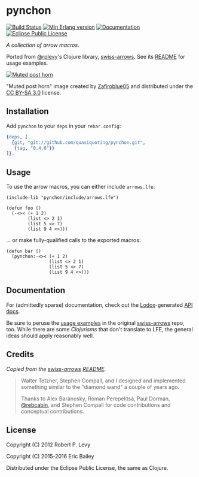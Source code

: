 # pynchon

[![Build Status][Travis badge]][Travis link]
[![Min Erlang version][Erlang badge]][erlang.org]
[![Documentation][Doc badge]][Doc link]
[![Eclipse Public License][EPL badge]](LICENSE)

[Travis badge]: https://travis-ci.org/quasiquoting/pynchon.svg?branch=master
[Travis link]: https://travis-ci.org/quasiquoting/pynchon
[Erlang badge]: https://img.shields.io/badge/erlang-%E2%89%A518.x-red.svg
[erlang.org]: http://www.erlang.org/downloads
[EPL badge]: https://img.shields.io/badge/license-EPL-blue.svg
[Doc badge]: https://img.shields.io/badge/docs-100%25-green.svg
[Doc link]: http://quasiquoting.org/pynchon

*A collection of arrow macros.*

Ported from [@rplevy]'s Clojure library, [swiss-arrows].
See its [README] for usage examples.

[![Muted post horn][MutedPosthorn.png]][MutedPosthorn link]

"Muted post horn" image created by [Zafiroblue05] and
distributed under the [CC BY-SA 3.0] license.

[@rplevy]: https://github.com/rplevy
[swiss-arrows]: https://github.com/rplevy/swiss-arrows
[README]: https://github.com/rplevy/swiss-arrows/blob/master/README.md
[MutedPosthorn.png]: https://upload.wikimedia.org/wikipedia/commons/4/45/MutedPosthorn.png
[MutedPosthorn link]: https://en.wikipedia.org/wiki/Thomas_Pynchon#/media/File:MutedPosthorn.png
[Zafiroblue05]: https://en.wikipedia.org/wiki/User:Zafiroblue05
[CC BY-SA 3.0]: http://creativecommons.org/licenses/by-sa/3.0/

## Installation

Add `pynchon` to your `deps` in your `rebar.config`:

```erlang
{deps, [
  {git, "git://github.com/quasiquoting/pynchon.git",
   {tag, "0.4.0"}}
]}.
```

## Usage

To use the arrow macros, you can either include `arrows.lfe`:

```lfe
(include-lib "pynchon/include/arrows.lfe")

(defun foo ()
  (-<>< (+ 1 2)
        (list <> 2 1)
        (list 5 <> 7)
        (list 9 4 <>)))
```

... or make fully-qualified calls to the exported macros:

```lfe
(defun bar ()
  (pynchon:-<>< (+ 1 2)
                (list <> 2 1)
                (list 5 <> 7)
                (list 9 4 <>)))
```

## Documentation

For (admittedly sparse) documentation, check out the
[Lodox]-generated [API docs][Doc link].

Be sure to peruse the [usage examples][README] in the original [swiss-arrows]
repo, too. While there are some *Clojurisms* that don't translate to LFE, the
general ideas should apply reasonably well.

[Lodox]: https://github.com/lfe-rebar3/lodox

## Credits

*Copied from the [swiss-arrows][] [README].*

> Walter Tetzner, Stephen Compall, and I designed and implemented something
> similar to the "diamond wand" a couple of years ago.
>
> Thanks to Alex Baranosky, Roman Perepelitsa, Paul Dorman, [@rebcabin], and
> Stephen Compall for code contributions and conceptual contributions.

[@rebcabin]: https://github.com/rebcabin

## License

Copyright (C) 2012 Robert P. Levy

Copyright (C) 2015-2016 Eric Bailey

Distributed under the Eclipse Public License, the same as Clojure.
